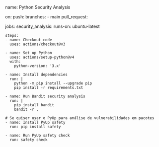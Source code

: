 name: Python Security Analysis

on:
  push:
    branches:
      - main
  pull_request:

jobs:
  security_analysis:
    runs-on: ubuntu-latest

    steps:
    - name: Checkout code
      uses: actions/checkout@v3

    - name: Set up Python
      uses: actions/setup-python@v4
      with:
        python-version: '3.x'

    - name: Install dependencies
      run: |
        python -m pip install --upgrade pip
        pip install -r requirements.txt

    - name: Run Bandit security analysis
      run: |
        pip install bandit
        bandit -r .

    # Se quiser usar o PyUp para análise de vulnerabilidades em pacotes
    - name: Install PyUp safety
      run: pip install safety

    - name: Run PyUp safety check
      run: safety check
